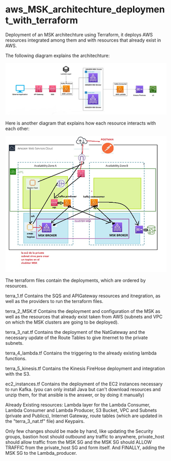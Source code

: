 # aws_MSK_architechture_deployment_with_terraform
Deployment of an MSK architechture using Terraform, it deploys AWS resources integrated among them and with resources that already exist in AWS.

The following diagram explains the architechture:

![Alt text](screenshot/architechture_msk.jpg)

Here is another diagram that explains how each resource interacts with each other:

![Alt text](screenshot/cabeza.jpg)

The terraform files contain the deployments, which are ordered by resources.

terra_1.tf Contains the SQS and APIGateway resources and itnegration, as well as the providers to run the terraform files.

terra_2_MSK.tf Contains the deployment and configuration of the MSK as well as the resources that already exist taken from AWS (subnets and VPC on which the MSK clusters are going to be deployed).

terra_3_nat.tf Contains the deployment of the NatGateway and the necessary update of the Route Tables to give itnernet to the private subnets.

terra_4_lambda.tf Contains the triggering to the already existing lambda functions. 

terra_5_kinesis.tf Contains the Kinesis FireHose deployment and integration with the S3.

ec2_instances.tf Contains the deployment of the EC2 instances necessary to run Kafka. (you can only install Java but can't download resources and unzip them, for that ansible is the answer, or by doing it manually)


Already Existing resources: Lambda layer for the Lambda Consumer, Lambda Consumer and Lambda Producer, S3 Bucket, VPC and Subnets (private and Publics), Internet Gateway, route tables (which are updated in the "terra_3_nat.tf" file) and Keypairs.


Only few changes should be made by hand, like updating the Security groups, bastion host should outbound any traffic to anywhere, private_host should allow traffic from the MSK SG and the MSK SG should ALLOW TRAFFIC from the private_host SG and form itself. And FINALLY, adding the MSK SG to the Lambda_producer.
